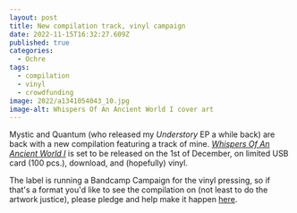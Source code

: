 ```yaml
---
layout: post
title: New compilation track, vinyl campaign
date: 2022-11-15T16:32:27.609Z
published: true
categories:
  - Ochre
tags:
  - compilation
  - vinyl
  - crowdfunding
image: 2022/a1341054043_10.jpg
image-alt: Whispers Of An Ancient World I cover art
---
```


Mystic and Quantum (who released my _Understory_ EP a while back) are back with a new compilation featuring a track of mine. [_Whispers Of An Ancient World I_](https://mysticquantum.bandcamp.com/album/whispers-of-an-ancient-world-i) is set to be released on the 1st of December, on limited USB card (100 pcs.), download, and (hopefully) vinyl.

The label is running a Bandcamp Campaign for the vinyl pressing, so if that's a format you'd like to see the compilation on (not least to do the artwork justice), please pledge and help make it happen [here](https://mysticquantum.bandcamp.com/campaign/whispers-of-an-ancient-world-i).
